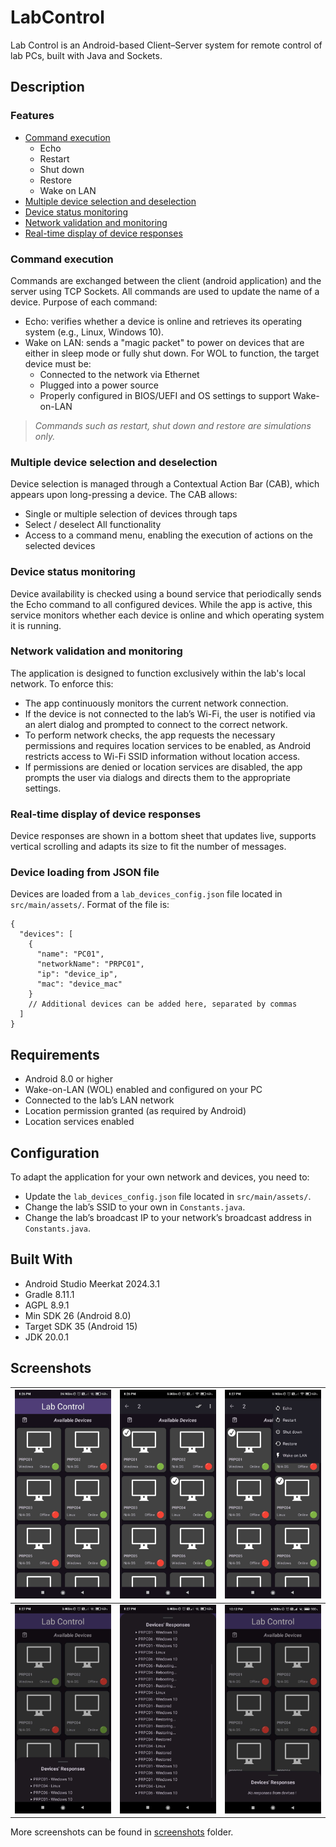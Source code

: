 # LabControl
Lab Control is an Android-based Client–Server system for remote control of lab PCs, built with Java and Sockets. 

## Description

### Features
- [Command execution](#command-execution) 
  - Echo
  - Restart
  - Shut down
  - Restore
  - Wake on LAN
- [Multiple device selection and deselection](#multiple-device-selection-and-deselection)
- [Device status monitoring](#device-status-monitoring)
- [Network validation and monitoring](#network-validation-and-monitoring)
- [Real-time display of device responses](#real-time-display-of-device-responses)

### Command execution
Commands are exchanged between the client (android application) and the server using TCP Sockets. All commands are used to update the name of a device.
Purpose of each command:
- Echo: verifies whether a device is online and retrieves its operating system (e.g., Linux, Windows 10).
- Wake on LAN: sends a "magic packet" to power on devices that are either in sleep mode or fully shut down. For WOL to function, the target device must be:
  - Connected to the network via Ethernet
  - Plugged into a power source
  - Properly configured in BIOS/UEFI and OS settings to support Wake-on-LAN

>*Commands such as restart, shut down and restore are simulations only.*

### Multiple device selection and deselection
Device selection is managed through a Contextual Action Bar (CAB), which appears upon long-pressing a device. The CAB allows:
- Single or multiple selection of devices through taps
- Select / deselect All functionality
- Access to a command menu, enabling the execution of actions on the selected devices

### Device status monitoring
Device availability is checked using a bound service that periodically sends the Echo command to all configured devices. While the app is active, this service monitors whether each device is online and which operating system it is running.

### Network validation and monitoring
The application is designed to function exclusively within the lab's local network. To enforce this:
- The app continuously monitors the current network connection.
- If the device is not connected to the lab’s Wi-Fi, the user is notified via an alert dialog and prompted to connect to the correct network.
- To perform network checks, the app requests the necessary permissions and requires location services to be enabled, as Android restricts access to Wi-Fi SSID information without location access.
- If permissions are denied or location services are disabled, the app prompts the user via dialogs and directs them to the appropriate settings.

### Real-time display of device responses
Device responses are shown in a bottom sheet that updates live, supports vertical scrolling and adapts its size to fit the number of messages.

### Device loading from JSON file
Devices are loaded from a `lab_devices_config.json` file located in `src/main/assets/`. Format of the file is:
```
{
  "devices": [
    {
      "name": "PC01",
      "networkName": "PRPC01",
      "ip": "device_ip",
      "mac": "device_mac"
    }
    // Additional devices can be added here, separated by commas
  ]
}
```

## Requirements
- Android 8.0 or higher
- Wake-on-LAN (WOL) enabled and configured on your PC
- Connected to the lab’s LAN network
- Location permission granted (as required by Android)
- Location services enabled

## Configuration
To adapt the application for your own network and devices, you need to:
- Update the `lab_devices_config.json` file located in `src/main/assets/`.
- Change the lab’s SSID to your own in `Constants.java`.
- Change the lab’s broadcast IP to your network’s broadcast address in `Constants.java`.

## Built With
- Android Studio Meerkat 2024.3.1
- Gradle 8.11.1
- AGPL 8.9.1
- Min SDK 26 (Android 8.0)
- Target SDK 35 (Android 15)
- JDK 20.0.1

## Screenshots
| ![](https://github.com/GeorgiaKt/LabControl/blob/main/screenshots/main_screen.jpg) | ![](https://github.com/GeorgiaKt/LabControl/blob/main/screenshots/multiple_devices_selected.jpg) | ![](https://github.com/GeorgiaKt/LabControl/blob/main/screenshots/multiple_devices_selected_and_command_menu.jpg) |
|---|----|---|
| ![](https://github.com/GeorgiaKt/LabControl/blob/main/screenshots/devices_responses_bottom_sheet_1.jpg) | ![](https://github.com/GeorgiaKt/LabControl/blob/main/screenshots/devices_responses_bottom_sheet_2.jpg) | ![](https://github.com/GeorgiaKt/LabControl/blob/main/screenshots/devices_responses_bottom_sheet_3_no_reponses.jpg) |

More screenshots can be found in [screenshots](https://github.com/GeorgiaKt/LabControl/tree/main/screenshots) folder.

